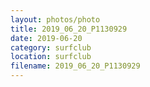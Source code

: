```yaml
---
layout: photos/photo
title: 2019_06_20_P1130929
date: 2019-06-20
category: surfclub
location: surfclub
filename: 2019_06_20_P1130929
---
```

